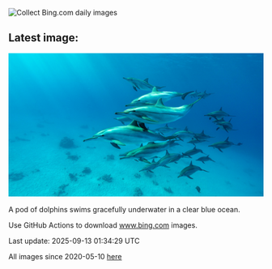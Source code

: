 ![Collect Bing.com daily images](https://github.com/counter2015/bing-daily-images/workflows/Collect%20Bing.com%20daily%20images/badge.svg)
## Latest image:
![](images/SpinnerDolphins.jpg)

A pod of dolphins swims gracefully underwater in a clear blue ocean.

Use GitHub Actions to download www.bing.com images.

Last update: 2025-09-13 01:34:29 UTC

All images since 2020-05-10 [here](https://github.com/counter2015/bing-daily-images/tree/master/images)
